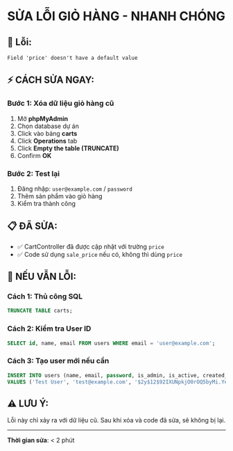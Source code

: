 # SỬA LỖI GIỎ HÀNG - NHANH CHÓNG

## 🚨 Lỗi:
```
Field 'price' doesn't have a default value
```

## ⚡ CÁCH SỬA NGAY:

### Bước 1: Xóa dữ liệu giỏ hàng cũ
1. Mở **phpMyAdmin**
2. Chọn database dự án
3. Click vào bảng **carts**
4. Click **Operations** tab
5. Click **Empty the table (TRUNCATE)**
6. Confirm **OK**

### Bước 2: Test lại
1. Đăng nhập: `user@example.com` / `password`
2. Thêm sản phẩm vào giỏ hàng
3. Kiểm tra thành công

## 📋 ĐÃ SỬA:
- ✅ CartController đã được cập nhật với trường `price`
- ✅ Code sử dụng `sale_price` nếu có, không thì dùng `price`

## 🔧 NẾU VẪN LỖI:

### Cách 1: Thủ công SQL
```sql
TRUNCATE TABLE carts;
```

### Cách 2: Kiểm tra User ID
```sql
SELECT id, name, email FROM users WHERE email = 'user@example.com';
```

### Cách 3: Tạo user mới nếu cần
```sql
INSERT INTO users (name, email, password, is_admin, is_active, created_at, updated_at) 
VALUES ('Test User', 'test@example.com', '$2y$12$92IXUNpkjO0rOQ5byMi.Ye4oKoEa3Ro9llC/.og/at2.uheWG/igi', 0, 1, NOW(), NOW());
```

## ⚠️ LƯU Ý:
Lỗi này chỉ xảy ra với dữ liệu cũ. Sau khi xóa và code đã sửa, sẽ không bị lại.

---
**Thời gian sửa**: < 2 phút
